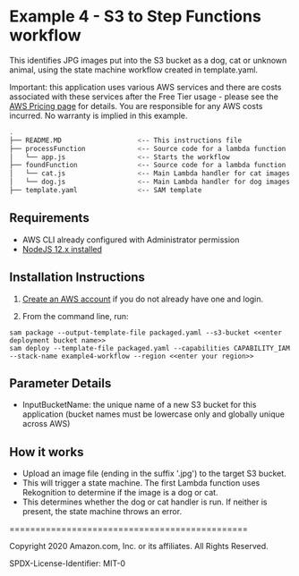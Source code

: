 # Example 4 - S3 to Step Functions workflow

This identifies JPG images put into the S3 bucket as a dog, cat or unknown animal, using the state machine workflow created in template.yaml.

Important: this application uses various AWS services and there are costs associated with these services after the Free Tier usage - please see the [AWS Pricing page](https://aws.amazon.com/pricing/) for details. You are responsible for any AWS costs incurred. No warranty is implied in this example.

```bash
.
├── README.MD                   <-- This instructions file
├── processFunction             <-- Source code for a lambda function
│   └── app.js                  <-- Starts the workflow
├── foundFunction               <-- Source code for a lambda function
│   └── cat.js                  <-- Main Lambda handler for cat images
│   └── dog.js                  <-- Main Lambda handler for dog images
├── template.yaml               <-- SAM template
```

## Requirements

* AWS CLI already configured with Administrator permission
* [NodeJS 12.x installed](https://nodejs.org/en/download/)

## Installation Instructions

1. [Create an AWS account](https://portal.aws.amazon.com/gp/aws/developer/registration/index.html) if you do not already have one and login.

1. From the command line, run:
```
sam package --output-template-file packaged.yaml --s3-bucket <<enter deployment bucket name>>
sam deploy --template-file packaged.yaml --capabilities CAPABILITY_IAM --stack-name example4-workflow --region <<enter your region>>
```

## Parameter Details

* InputBucketName: the unique name of a new S3 bucket for this application (bucket names must be lowercase only and globally unique across AWS)

## How it works

* Upload an image file (ending in the suffix '.jpg') to the target S3 bucket.
* This will trigger a state machine. The first Lambda function uses Rekognition to determine if the image is a dog or cat.
* This determines whether the dog or cat handler is run. If neither is present, the state machine throws an error.

==============================================

Copyright 2020 Amazon.com, Inc. or its affiliates. All Rights Reserved.

SPDX-License-Identifier: MIT-0
